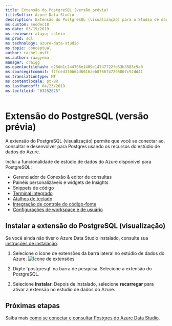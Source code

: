 ```yaml
---
title: Extensão do PostgreSQL (versão prévia)
titleSuffix: Azure Data Studio
description: Extensão do PostgreSQL (visualização) para o Studio de dados do Azure
ms.custom: seodec18
ms.date: 03/19/2019
ms.reviewer: alayu; sstein
ms.prod: sql
ms.technology: azure-data-studio
ms.topic: conceptual
author: rachel-msft
ms.author: raagyema
manager: craigg
ms.openlocfilehash: e25dd1c244766e1409e14747722fe53b3583c9a0
ms.sourcegitcommit: f7fced330b64d6616aeb8766747295807c92dd41
ms.translationtype: MT
ms.contentlocale: pt-BR
ms.lasthandoff: 04/23/2019
ms.locfileid: "63252825"
---
```

# <a name="postgresql-extension-preview"></a>Extensão do PostgreSQL (versão prévia)

A extensão do PostgreSQL (visualização) permite que você se conectar ao, consultar e desenvolver para Postgres usando os recursos do estúdio de dados do Azure. 

Inclui a funcionalidade de estúdio de dados do Azure disponível para PostgreSQL:

- Gerenciador de Conexão & editor de consultas
- Painéis personalizáveis e widgets de Insights
- Snippets de código
- [Terminal integrado](integrated-terminal.md)
- [Atalhos de teclado](keyboard-shortcuts.md)
- [Integração de controle do código-fonte](source-control.md)
- [Configurações de workspace e de usuário](settings.md)


## <a name="install-the-postgresql-extension-preview"></a>Instalar a extensão do PostgreSQL (visualização)

Se você ainda não tiver o Azure Data Studio instalado, consulte sua [instruções de instalação](download.md).

1. Selecione o ícone de extensões da barra lateral no estúdio de dados do Azure.
   ![Ícone de extensões](media/extensions/postgresql-extension/extensions-icon.png)

2. Digite 'postgresql' na barra de pesquisa. Selecione a extensão do PostgreSQL.

3. Selecione **Instalar**. Depois de instalado, selecione **recarregar** para ativar a extensão no estúdio de dados do Azure.


## <a name="next-steps"></a>Próximas etapas

Saiba mais [como se conectar e consultar Postgres do Azure Data Studio](quickstart-postgres.md).

